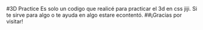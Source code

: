 #3D Practice
Es solo un codigo que realicé para practicar el 3d en css jiji. Si te sirve para algo o te ayuda en algo estare econtentó.
##¡Gracias por visitar!
